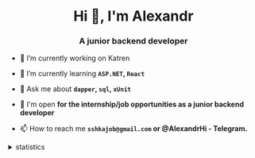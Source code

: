 <h1 align="center">Hi 👋, I'm Alexandr</h1>
<h3 align="center">A junior backend developer</h3>

- 🔭 I’m currently working on Katren

- 🌱 I’m currently learning **`ASP.NET`, `React`**

- 💬 Ask me about **`dapper`, `sql`, `xUnit`**

- 🤝 I'm open **for the internship/job opportunities as a junior backend developer**

- 📫 How to reach me **`sshkajob@gmail.com` or @AlexandrHi - Telegram.**

<details>
<summary>statistics</summary>

<!--START_SECTION:waka-->

 Last Updated on 24/07/2024 18:42:33 UTC
<!--END_SECTION:waka-->
</details>
